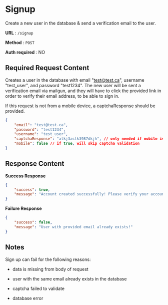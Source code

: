 # Signup

Create a new user in the database & send a verification email to the user.

**URL** : `/signup`

**Method** : `POST`

**Auth required** : NO

## Required Request Content

Creates a user in the database with email "test@test.ca", username "test_user", and password "test1234".
The new user will be sent a verification email via mailgun, and they will have to click
the provided link in order to verify their email address, to be able to sign in.

If this request is not from a mobile device, a captchaResponse should be provided.

```json
{
    "email": "test@test.ca",
    "password": "test1234",
    "username": "test_user",
    "captchaResponse": "alkj3aslk3987dkjh", // only needed if mobile is set to false, or not provided
    "mobile": false // if true, will skip captcha validation
}
```

## Response Content

**Success Response**

```json
{
    "success": true,
    "message": "Account created successfully! Please verify your account before logging in using the verification link that was emailed to you."
}
```

**Failure Response**


```json
{
    "success": false,
    "message": "User with provided email already exists!"
}
```

## Notes

Sign up can fail for the following reasons:

* data is missing from body of request

* user with the same email already exists in the database

* captcha failed to validate

* database error
